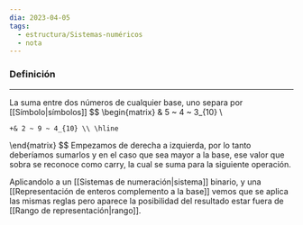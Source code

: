 ```yaml
---
dia: 2023-04-05
tags:
  - estructura/Sistemas-numéricos
  - nota
---
```

### Definición
---
La suma entre dos números de cualquier base, uno separa por [[Símbolo|símbolos]] 
$$ \begin{matrix} 
	& 5 ~ 4 ~ 3_{10} \\
	
	+& 2 ~ 9 ~ 4_{10} \\ \hline
\end{matrix} $$
Empezamos de derecha a izquierda, por lo tanto deberíamos sumarlos y en el caso que sea mayor a la base, ese valor que sobra se reconoce como carry, la cual se suma para la siguiente operación.

Aplicandolo a un [[Sistemas de numeración|sistema]] binario, y una [[Representación de enteros complemento a la base]] vemos que se aplica las mismas reglas pero aparece la posibilidad del resultado estar fuera de [[Rango de representación|rango]].